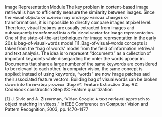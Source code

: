 Image Representation Module
The key problem in content-based image retrieval is how to efficiently measure the similarity between images. Since the visual objects or scenes may undergo various changes or transformations, it is impossible to directly compare images at pixel level. Therefore, visual features are usually extracted from images and subsequently transformed into a fix-sized vector for image representation.
One of the state-of-the-art techniques for image representation in the early 20s is bag-of-visual-words model [1]. Bag-of-visual-words concepts is taken from the “bag of words” model from the field of information retrieval and text analysis. The idea is to represent “documents” as a collection of important keypoints while disregarding the order the words appear in. Documents that share a large number of the same keywords are considered to be relevant to each other. In computer vision, the same concept is applied; instead of using keywords, “words” are now image patches and their associated feature vectors. Building bag of visual words can be broken down into three-step process:
Step #1: Feature Extraction
Step #2: Codebook construction
Step #3: Feature quantization


[1] J. Sivic and A. Zisserman, “Video Google: A text retrieval approach to object matching in videos,” in IEEE Conference on
Computer Vision and Pattern Recognition, 2003, pp. 1470–1477
